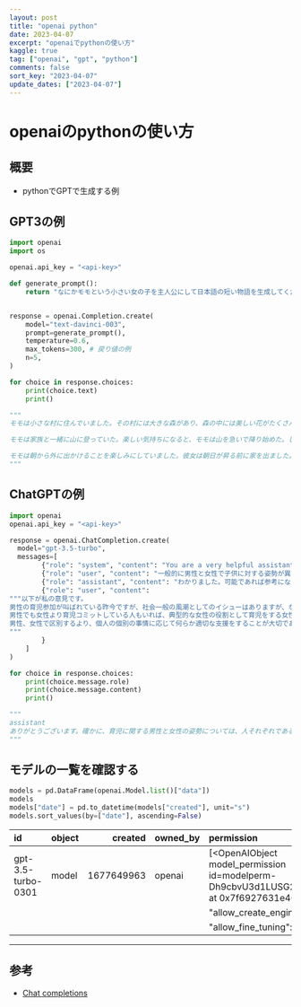 ```yaml
---
layout: post
title: "openai python" 
date: 2023-04-07
excerpt: "openaiでpythonの使い方"
kaggle: true
tag: ["openai", "gpt", "python"]
comments: false
sort_key: "2023-04-07"
update_dates: ["2023-04-07"]
---
```


# openaiのpythonの使い方

## 概要
 - pythonでGPTで生成する例

## GPT3の例

```python
import openai
import os

openai.api_key = "<api-key>"

def generate_prompt():
    return "なにかモモという小さい女の子を主人公にして日本語の短い物語を生成してください。"


response = openai.Completion.create(
    model="text-davinci-003",
    prompt=generate_prompt(),
    temperature=0.6,
    max_tokens=300, # 戻り値の例
    n=5,
)

for choice in response.choices:
    print(choice.text)
    print()

"""
モモは小さな村に住んでいました。その村には大きな森があり、森の中には美しい花がたくさん咲いていました。モモは毎日森に行って花を見ては、その色や香りを楽しんでいました。ある日、モモは森の中で小さな小鳥を見つけました。その小鳥はモモと友達になり、それから毎日森を一緒に散歩して花を見て遊んでいました。モモは小鳥と一緒に楽しい時間を過ごしました。

モモは家族と一緒に山に登っていた。楽しい気持ちになると、モモは山を急いで降り始めた。しかし、山を降りている途中、彼女は古い古い屋敷を見つけた。そこで、モモは気になって中に入ってみることにした。中には色々な宝物が積み上げられていた。モモは一つずつ手にとって、大きな笑顔でそれらを見ていた。

モモは朝から外に出かけることを楽しみにしていました。彼女は朝日が昇る前に家を出ました。そして、大きな森を歩き始めました。森の中で、彼女は新しい友達を見つけました。友達と一緒に、森の中を散歩したり、空を見上げたり、お花畑を散策したりしました。モモはとても楽しく、朝から晩まで冒険を楽しみました。
"""
```

## ChatGPTの例

```python
import openai
openai.api_key = "<api-key>"

response = openai.ChatCompletion.create(
  model="gpt-3.5-turbo",
  messages=[
        {"role": "system", "content": "You are a very helpful assistant."},
        {"role": "user", "content": "一般的に男性と女性で子供に対する姿勢が異なるかと思います。どの点が異なるのか教えて下さい。"},
        {"role": "assistant", "content": "わかりました。可能であれば参考になる情報を教えて下さい。"},
        {"role": "user", "content": 
"""以下が私の意見です。
男性の育児参加が叫ばれている昨今ですが、社会一般の風潮としてのイシューはありますが、なんらか統計的事実に基づいていないことが多いです。
男性でも女性より育児コミットしている人もいれば、典型的な女性の役割として育児をする女性もいます。
男性、女性で区別するより、個人の個別の事情に応じて何らか適切な支援をすることが大切であり、あまり男女の子供の育児に対する姿勢の違いは重要でないとの認識です。
"""
        }
    ]
)

for choice in response.choices:
    print(choice.message.role)
    print(choice.message.content)
    print()

"""
assistant
ありがとうございます。確かに、育児に関する男性と女性の姿勢については、人それぞれであるというのが現状です。一般的に、女性は子育てに情熱的であり、子どもとのコミュニケーションを重視し、愛情豊かなケアを提供することが多いと言われています。しかし、男性は子育てに参加することで、家庭内での役割分担や家族の絆を深めることができるというメリットがあります。男性は、遊びやスポーツなどアクティブで体を動かす遊び方を提供することが多く、子どもたちにとっては新鮮で楽しい体験が得られることがあります。また、男性の参加によって、子どもたちが父親との時間を大切にするようになり、父子関係の構築にもつながることがあります。したがって、男性も女性も、それぞれのスタイルで育児に関わることが大切であり、家庭や子どもたちの状況に応じた適切な支援が必要です。
"""
```

## モデルの一覧を確認する

```python
models = pd.DataFrame(openai.Model.list()["data"])
models
models["date"] = pd.to_datetime(models["created"], unit="s")
models.sort_values(by=["date"], ascending=False)
```

| id                            | object   |    created | owned_by        | permission                                                                                       | root                          | parent   | date                |
|:------------------------------|:---------|-----------:|:----------------|:-------------------------------------------------------------------------------------------------|:------------------------------|:---------|:--------------------|
| gpt-3.5-turbo-0301            | model    | 1677649963 | openai          | [<OpenAIObject model_permission id=modelperm-Dh9cbvU3d1LUSG2vFb8JHeBT at 0x7f6927631e40> JSON: { | gpt-3.5-turbo-0301            |          | 2023-03-01 05:52:43 |
|                               |          |            |                 |   "allow_create_engine": false,                                                                  |                               |          |                     |
|                               |          |            |                 |   "allow_fine_tuning": false,                                                                    |                               |          |

---

## 参考
 - [Chat completions](https://platform.openai.com/docs/guides/chat/chat-completions-beta)

